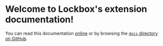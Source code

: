 # Welcome to Lockbox's extension documentation!

You can read this documentation [online][online-docs-link] or by browsing the
[`docs` directory on GitHub][repo-docs-link].

[online-docs-link]: https://mozilla-lockbox.github.io/lockbox-extension/
[repo-docs-link]: https://github.com/mozilla-lockbox/lockbox-extension/tree/master/docs
